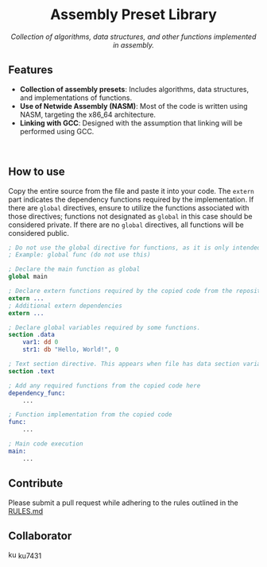 <div id="toc">
  <ul style="list-style: none;" align="center">
    <summary>
      <h1> Assembly Preset Library </h1>
    </summary>
  </ul>
</div>

<p align="center"><i>Collection of algorithms, data structures, and other functions implemented in assembly.</i></p>

## Features
- **Collection of assembly presets**: Includes algorithms, data structures, and implementations of functions.
- **Use of Netwide Assembly (NASM)**: Most of the code is written using NASM, targeting the x86_64 architecture.
- **Linking with GCC**: Designed with the assumption that linking will be performed using GCC.
</br>

## How to use
Copy the entire source from the file and paste it into your code. The `extern` part indicates the dependency functions required by the implementation. If there are `global` directives, ensure to utilize the functions associated with those directives; functions not designated as `global` in this case should be considered private. If there are no `global` directives, all functions will be considered public.

```nasm
; Do not use the global directive for functions, as it is only intended to mark them as public.
; Example: global func (do not use this)

; Declare the main function as global
global main

; Declare extern functions required by the copied code from the repository
extern ...
; Additional extern dependencies
extern ...

; Declare global variables required by some functions.
section .data
    var1: dd 0
    str1: db "Hello, World!", 0

; Text section directive. This appears when file has data section variables.
section .text

; Add any required functions from the copied code here
dependency_func:
    ...

; Function implementation from the copied code
func:
    ...

; Main code execution
main:
    ...
```

## Contribute
Please submit a pull request while adhering to the rules outlined in the [RULES.md](https://github.com/qluana7/asmlib/blob/main/RULES.md)

## Collaborator
<img title="ku7431" src="https://avatars.githubusercontent.com/u/75860187" width=16 height=16> ku7431
